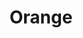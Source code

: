 ---
title: "Orange"
url: /santiago-de-los-caballeros/orange-avenida-salvador-estrella-sahdala/
shop: teléfono móvil
---